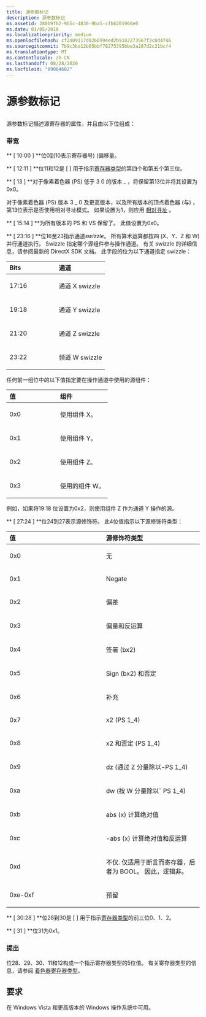 ```yaml
---
title: 源参数标记
description: 源参数标记
ms.assetid: 280b9fb2-9b5c-4830-9ba5-cfb6201960e0
ms.date: 01/05/2018
ms.localizationpriority: medium
ms.openlocfilehash: cf2a09117d0260994ed2b9182273567f3c8d4746
ms.sourcegitcommit: 7b9c3ba12b05bbf78275395bbe3a287d2c31bcf4
ms.translationtype: MT
ms.contentlocale: zh-CN
ms.lasthandoff: 08/28/2020
ms.locfileid: "89064602"
---
```

# <a name="source-parameter-token"></a>源参数标记


## <span id="ddk_source_parameter_token_gg"></span><span id="DDK_SOURCE_PARAMETER_TOKEN_GG"></span>


源参数标记描述源寄存器的属性，并且由以下位组成：

### <a name="span-idbitsspanspan-idbitsspanbits"></a><span id="bits"></span><span id="BITS"></span>带宽

<span id="_10_00_"></span>** \[ 10:00 \] **位0到10表示寄存器号)  (偏移量。

<span id="_12_11_"></span>** \[ 12:11 \] **位11和12是 \[ \] 用于指示[寄存器类型](/windows-hardware/drivers/ddi/d3d9types/ne-d3d9types-_d3dshader_param_register_type)的第四个和第五个第三位。

<span id="_13_"></span>** \[ 13 \] **对于像素着色器 (PS) 低于 3 0 的版本 \_ ，将保留第13位并将其设置为0x0。

对于像素着色器 (PS) 版本 3 \_ 0 及更高版本，以及所有版本的顶点着色器 (与) ，第13位表示是否使用相对寻址模式。 如果设置为1，则应用 [相对寻址](shader-relative-addressing.md) 。

<span id="_15_14_"></span>** \[ 15:14 \] **为所有版本的 PS 和 VS 保留了。 此值设置为0x0。

<span id="_23_16_"></span>** \[ 23:16 \] **位16至23指示通道*swizzle*。 所有算术运算都按四 (X、Y、Z 和 W) 并行通道执行。 Swizzle 指定哪个源组件参与操作通道。 有关 swizzle 的详细信息，请参阅最新的 DirectX SDK 文档。 此字段的位为以下通道指定 swizzle：

<table>
<colgroup>
<col width="50%" />
<col width="50%" />
</colgroup>
<thead>
<tr class="header">
<th align="left">Bits</th>
<th align="left">通道</th>
</tr>
</thead>
<tbody>
<tr class="odd">
<td align="left"><p>17:16</p></td>
<td align="left"><p>通道 X swizzle</p></td>
</tr>
<tr class="even">
<td align="left"><p>19:18</p></td>
<td align="left"><p>通道 Y swizzle</p></td>
</tr>
<tr class="odd">
<td align="left"><p>21:20</p></td>
<td align="left"><p>通道 Z swizzle</p></td>
</tr>
<tr class="even">
<td align="left"><p>23:22</p></td>
<td align="left"><p>频道 W swizzle</p></td>
</tr>
</tbody>
</table>

 

任何前一组位中的以下值指定要在操作通道中使用的源组件：

<table>
<colgroup>
<col width="50%" />
<col width="50%" />
</colgroup>
<thead>
<tr class="header">
<th align="left">值</th>
<th align="left">组件</th>
</tr>
</thead>
<tbody>
<tr class="odd">
<td align="left"><p>0x0</p></td>
<td align="left"><p>使用组件 X。</p></td>
</tr>
<tr class="even">
<td align="left"><p>0x1</p></td>
<td align="left"><p>使用组件 Y。</p></td>
</tr>
<tr class="odd">
<td align="left"><p>0x2</p></td>
<td align="left"><p>使用组件 Z。</p></td>
</tr>
<tr class="even">
<td align="left"><p>0x3</p></td>
<td align="left"><p>使用的组件 W。</p></td>
</tr>
</tbody>
</table>

 

例如，如果将19:18 位设置为0x2，则使用组件 Z 作为通道 Y 操作的源。

<span id="_27_24_"></span>** \[ 27:24 \] **位24到27表示源修饰符。 此4位值指示以下源修饰符类型：

<table>
<colgroup>
<col width="50%" />
<col width="50%" />
</colgroup>
<thead>
<tr class="header">
<th align="left">值</th>
<th align="left">源修饰符类型</th>
</tr>
</thead>
<tbody>
<tr class="odd">
<td align="left"><p>0x0</p></td>
<td align="left"><p>无</p></td>
</tr>
<tr class="even">
<td align="left"><p>0x1</p></td>
<td align="left"><p>Negate</p></td>
</tr>
<tr class="odd">
<td align="left"><p>0x2</p></td>
<td align="left"><p>偏差</p></td>
</tr>
<tr class="even">
<td align="left"><p>0x3</p></td>
<td align="left"><p>偏量和反运算</p></td>
</tr>
<tr class="odd">
<td align="left"><p>0x4</p></td>
<td align="left"><p>签署 (bx2) </p></td>
</tr>
<tr class="even">
<td align="left"><p>0x5</p></td>
<td align="left"><p>Sign (bx2) 和否定</p></td>
</tr>
<tr class="odd">
<td align="left"><p>0x6</p></td>
<td align="left"><p>补充</p></td>
</tr>
<tr class="even">
<td align="left"><p>0x7</p></td>
<td align="left"><p>x2 (PS 1_4) </p></td>
</tr>
<tr class="odd">
<td align="left"><p>0x8</p></td>
<td align="left"><p>x2 和否定 (PS 1_4) </p></td>
</tr>
<tr class="even">
<td align="left"><p>0x9</p></td>
<td align="left"><p>dz (通过 Z 分量除以-PS 1_4) </p></td>
</tr>
<tr class="odd">
<td align="left"><p>0xa</p></td>
<td align="left"><p>dw (按 W 分量除以ˆ PS 1_4) </p></td>
</tr>
<tr class="even">
<td align="left"><p>0xb</p></td>
<td align="left"><p>abs (x) 计算绝对值</p></td>
</tr>
<tr class="odd">
<td align="left"><p>0xc</p></td>
<td align="left"><p>-abs (x) 计算绝对值和反运算</p></td>
</tr>
<tr class="even">
<td align="left"><p>0xd</p></td>
<td align="left"><p>不仅. 仅适用于断言而寄存器，后者为 BOOL。 因此，逻辑非。</p></td>
</tr>
<tr class="odd">
<td align="left"><p>0xe-0xf</p></td>
<td align="left"><p>预留</p></td>
</tr>
</tbody>
</table>

 

<span id="_30_28_"></span>** \[ 30:28 \] **位28到30是 \[ \] 用于指示[寄存器类型](/windows-hardware/drivers/ddi/d3d9types/ne-d3d9types-_d3dshader_param_register_type)的前三位0、1、2。

<span id="_31_"></span>** \[ 31 \] **位31为0x1。

### <a name="span-idcommentsspanspan-idcommentsspancomments"></a><span id="comments"></span><span id="COMMENTS"></span>提出

位28、29、30、11和12构成一个指示寄存器类型的5位值。 有关寄存器类型的信息，请参阅 [着色器寄存器类型](/windows-hardware/drivers/ddi/d3d9types/ne-d3d9types-_d3dshader_param_register_type)。

## <a name="span-idrequirementsspanspan-idrequirementsspanspan-idrequirementsspanrequirements"></a><span id="Requirements"></span><span id="requirements"></span><span id="REQUIREMENTS"></span>要求


在 Windows Vista 和更高版本的 Windows 操作系统中可用。

 

